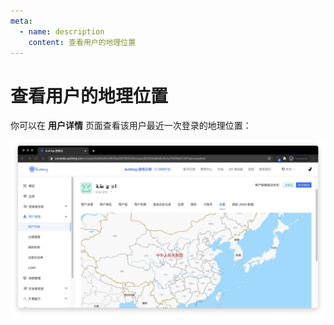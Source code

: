 ```yaml
---
meta:
  - name: description
    content: 查看用户的地理位置
---
```


# 查看用户的地理位置

<LastUpdated/>

你可以在 **用户详情** 页面查看该用户最近一次登录的地理位置：

![](./images/user-geo.jpg)

